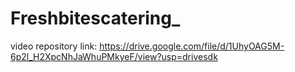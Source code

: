 # Freshbitescatering_
video repository link: https://drive.google.com/file/d/1UhyOAG5M-6p2l_H2XpcNhJaWhuPMkyeF/view?usp=drivesdk
